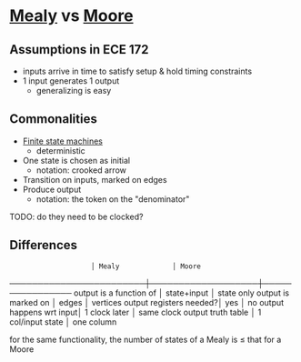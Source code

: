 # [Mealy](mealy.md) vs [Moore](moore.md)

## Assumptions in ECE 172

 - inputs arrive in time to satisfy setup & hold timing constraints
 - 1 input generates 1 output
    - generalizing is easy

## Commonalities

 - [Finite state machines](fsm.md)
    - deterministic
 - One state is chosen as initial
    - notation: crooked arrow
 - Transition on inputs, marked on edges
 - Produce output
    - notation: the token on the "denominator"

TODO: do they need to be clocked?

## Differences

                        │ Mealy             │ Moore
────────────────────────┼───────────────────┼────────────────
output is a function of │ state+input       │ state only
output is marked on     │ edges             │ vertices
output registers needed?│ yes               │ no
output happens wrt input│ 1 clock later     │ same clock
output truth table      │ 1 col/input state │ one column

for the same functionality, the number of states of a Mealy is ≤ that for a Moore
